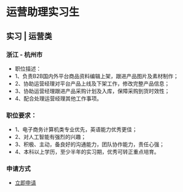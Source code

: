 
# 运营助理实习生
## 实习  |  运营类
### 浙江 - 杭州市

- 职位描述：&nbsp;
- 1、负责B2B国内外平台商品资料编辑上架，跟进产品图片及素材制作；
- 2、协助运营经理对平台产品上线及下架工作，修改完整产品信息；
- 3、协助运营经理跟进产品采购计划及入库，保障采购到货时效性；
- 4、配合处理运营经理其他工作事项。

### 职位要求：
- 1、电子商务计算机类专业优先，英语能力优秀更佳；
- 2、对人工智能有强烈的兴趣；
- 3、积极、主动，备良好的沟通能力，团队协作能力，责任心强；
- 4、本科以上学历，至少半年的实习期，优秀可转正重点培育。
### 申请方式
- <a href="mailto:hr@tuya.com" title=yourName-运营助理实习生>立即申请</a>